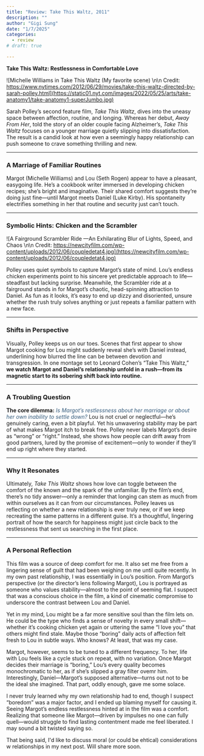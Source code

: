 ```yaml
---
title: "Review: Take This Waltz, 2011"
description: ""
author: "Gigi Sung"
date: "1/7/2025"
categories:
  - review
# draft: true

---
```



**Take This Waltz: Restlessness in Comfortable Love**

![Michelle Williams in Take This Waltz (My favorite scene) \n\n Credit: https://www.nytimes.com/2012/06/29/movies/take-this-waltz-directed-by-sarah-polley.html](https://static01.nyt.com/images/2022/05/25/arts/take-anatomy1/take-anatomy1-superJumbo.jpg) 

Sarah Polley’s second feature film, *Take This Waltz*, dives into the uneasy space between affection, routine, and longing. Whereas her debut, *Away From Her*, told the story of an older couple facing Alzheimer’s, *Take This Waltz* focuses on a younger marriage quietly slipping into dissatisfaction. The result is a candid look at how even a seemingly happy relationship can push someone to crave something thrilling and new.

---

### A Marriage of Familiar Routines

Margot (Michelle Williams) and Lou (Seth Rogen) appear to have a pleasant, easygoing life. He’s a cookbook writer immersed in developing chicken recipes; she’s bright and imaginative. Their shared comfort suggests they’re doing just fine—until Margot meets Daniel (Luke Kirby). His spontaneity electrifies something in her that routine and security just can’t touch.

---

### Symbolic Hints: Chicken and the Scrambler


![A Fairground Scrambler Ride —An Exhilarating Blur of Lights, Speed, and Chaos \n\n Credit: https://newcityfilm.com/wp-content/uploads/2012/06/coupledetat4.jpg](https://newcityfilm.com/wp-content/uploads/2012/06/coupledetat4.jpg) 

Polley uses quiet symbols to capture Margot’s state of mind. Lou’s endless chicken experiments point to his sincere yet predictable approach to life—steadfast but lacking surprise. Meanwhile, the Scrambler ride at a fairground stands in for Margot’s chaotic, head-spinning attraction to Daniel. As fun as it looks, it’s easy to end up dizzy and disoriented, unsure whether the rush truly solves anything or just repeats a familiar pattern with a new face.

---

### Shifts in Perspective

Visually, Polley keeps us on our toes. Scenes that first appear to show Margot cooking for Lou might suddenly reveal she’s with Daniel instead, underlining how blurred the line can be between devotion and transgression. In one montage set to Leonard Cohen’s “Take This Waltz,” **we watch Margot and Daniel’s relationship unfold in a rush—from its magnetic start to its sobering shift back into routine.**

---

### A Troubling Question

**The core dilemma:** <em style="color: #355C7D;">Is Margot’s restlessness about her marriage or about her own inability to settle down?</em> Lou is not cruel or neglectful—he’s genuinely caring, even a bit playful. Yet his unwavering stability may be part of what makes Margot itch to break free. Polley never labels Margot’s desire as “wrong” or “right.” Instead, she shows how people can drift away from good partners, lured by the promise of excitement—only to wonder if they’ll end up right where they started.

---

### Why It Resonates

Ultimately, *Take This Waltz* shows how love can toggle between the comfort of the known and the spark of the unfamiliar. By the film’s end, there’s no tidy answer—only a reminder that longing can stem as much from within ourselves as it can from our circumstances. Polley leaves us reflecting on whether a new relationship is ever truly new, or if we keep recreating the same patterns in a different guise. It’s a thoughtful, lingering portrait of how the search for happiness might just circle back to the restlessness that sent us searching in the first place.

---

### A Personal Reflection

This film was a source of deep comfort for me. It also set me free from a lingering sense of guilt that had been weighing on me until quite recently. In my own past relationship, I was essentially in Lou’s position. From Margot’s perspective (or the director’s lens following Margot), Lou is portrayed as someone who values stability—almost to the point of seeming flat. I suspect that was a conscious choice in the film, a kind of cinematic compromise to underscore the contrast between Lou and Daniel.

Yet in my mind, Lou might be a far more sensitive soul than the film lets on. He could be the type who finds a sense of novelty in every small shift—whether it’s cooking chicken yet again or uttering the same “I love you” that others might find stale. Maybe those “boring” daily acts of affection felt fresh to Lou in subtle ways. Who knows? At least, that was my case.

Margot, however, seems to be tuned to a different frequency. To her, life with Lou feels like a cycle stuck on repeat, with no variation. Once Margot decides their marriage is “boring,” Lou’s every quality becomes monochromatic to her, as if she’s slipped a gray filter ovemr him. Interestingly, Daniel—Margot’s supposed alternative—turns out not to be the ideal she imagined. That part, oddly enough, gave me some solace.

I never truly learned why my own relationship had to end, though I suspect “boredom” was a major factor, and I ended up blaming myself for causing it. Seeing Margot’s endless restlessness hinted at in the film was a comfort. Realizing that someone like Margot—driven by impulses no one can fully quell—would struggle to find lasting contentment made me feel liberated. I may sound a bit twisted saying so. 

That being said, I'd like to discuss moral (or could be ehtical) considerations w relationships in my next post. Will share more soon.


